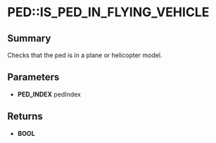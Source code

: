 # PED::IS_PED_IN_FLYING_VEHICLE

## Summary
Checks that the ped is in a plane or helicopter model.

## Parameters
* **PED_INDEX** pedIndex

## Returns
* **BOOL**